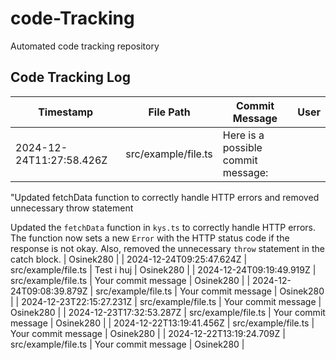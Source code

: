 # code-Tracking

Automated code tracking repository

## Code Tracking Log

| Timestamp | File Path | Commit Message | User |
|-----------|-----------|----------------|------|
| 2024-12-24T11:27:58.426Z | src/example/file.ts | Here is a possible commit message:

"Updated fetchData function to correctly handle HTTP errors and removed unnecessary throw statement

Updated the `fetchData` function in `kys.ts` to correctly handle HTTP errors. The function now sets a new `Error` with the HTTP status code if the response is not okay. Also, removed the unnecessary `throw` statement in the catch block. | Osinek280 |
| 2024-12-24T09:25:47.624Z | src/example/file.ts | Test i huj | Osinek280 |
| 2024-12-24T09:19:49.919Z | src/example/file.ts | Your commit message | Osinek280 |
| 2024-12-24T09:08:39.879Z | src/example/file.ts | Your commit message | Osinek280 |
| 2024-12-23T22:15:27.231Z | src/example/file.ts | Your commit message | Osinek280 |
| 2024-12-23T17:32:53.287Z | src/example/file.ts | Your commit message | Osinek280 |
| 2024-12-22T13:19:41.456Z | src/example/file.ts | Your commit message | Osinek280 |
| 2024-12-22T13:19:24.709Z | src/example/file.ts | Your commit message | Osinek280 |
